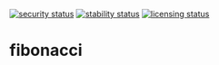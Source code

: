 [![security status](https://meterian.io/badge/pb/b5fee575-d141-46a2-b408-1689b0d948d8)](https://meterian.io/projects/?pid=b5fee575-d141-46a2-b408-1689b0d948d8) [![stability status](https://meterian.io/badge/gh/b5fee575-d141-46a2-b408-1689b0d948d8)](https://meterian.io/projects/?pid=b5fee575-d141-46a2-b408-1689b0d948d8) [![licensing status](https://meterian.io/badge/la/b5fee575-d141-46a2-b408-1689b0d948d8)](https://meterian.io/projects/?pid=b5fee575-d141-46a2-b408-1689b0d948d8)
# fibonacci
